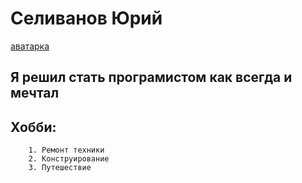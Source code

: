# Cеливанов Юрий
[аватарка](https://drive.google.com/file/d/1CbNlq2JPnier62mMjEwsYSnisK8_Uw2c/view?usp=sharing)
## Я решил стать програмистом как всегда и мечтал
## Хобби:
        1. Ремонт техники
        2. Конструирование 
        3. Путешествие
